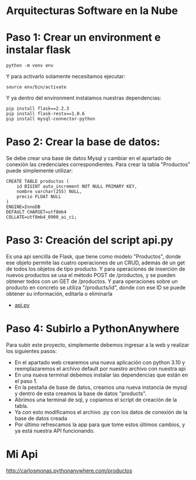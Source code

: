 # Arquitecturas Software en la Nube

# Paso 1: Crear un environment e instalar flask

```
python -m venv env
```
Y para activarlo solamente necesitamos ejecutar:
```
source env/bin/activate
```
Y ya dentro del environment instalamos nuestras dependencias:
```
pip install flask==2.2.3
pip install flask-restx==1.0.6
pip install mysql-connector-python
```

# Paso 2: Crear la base de datos:

Se debe crear una base de datos Mysql y cambiar en el apartado de conexión las credenciales correspondientes.
Para crear la tabla "Productos" puede simplemente utilizar:

```
CREATE TABLE productos (
	id BIGINT auto_increment NOT NULL PRIMARY KEY,
	nombre varchar(255) NULL,
	precio FLOAT NULL
)
ENGINE=InnoDB
DEFAULT CHARSET=utf8mb4
COLLATE=utf8mb4_0900_ai_ci;
```

# Paso 3: Creación del script api.py
Es una api sencilla de Flask, que tiene como modelo "Productos", donde ese objeto permite las cuatro operaciones de un CRUD, además de un get de todos los objetos de tipo producto.
Y para operaciones de inserción de nuevos productos se usa el método POST de /productos, y se pueden obtener todos con un GET de /productos.
Y para operaciones sobre un producto en concreto se utiliza "/products/id", donde con ese ID se puede obtener su información, editarla o eliminarla
* [api.py](api.py)

# Paso 4: Subirlo a PythonAnywhere
Para subir este proyecto, simplemente debemos ingresar a la web y realizar los siguientes pasos:
* En el apartado web crearemos una nueva aplicación con python 3.10 y reemplazaremos el archivo default por nuestro archivo con nuestra api
* En una nueva terminal debemos instalar las dependencias que están en el paso 1.
* En la pestaña de base de datos, creamos una nueva instancia de mysql y dentro de esta creamos la base de datos "products". 
* Abrimos una terminal de sql, y copiamos el script de creación de la tabla.
* Ya con esto modificamos el archivo .py con los datos de conexión de la base de datos creada
* Por último refrescamos la app para que tome estos últimos cambios, y ya está nuestra API funcionando.

# Mi Api

http://carlosmonas.pythonanywhere.com/productos